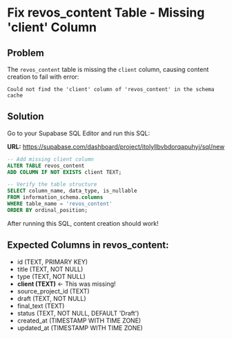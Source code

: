 # Fix revos_content Table - Missing 'client' Column

## Problem
The `revos_content` table is missing the `client` column, causing content creation to fail with error:
```
Could not find the 'client' column of 'revos_content' in the schema cache
```

## Solution

Go to your Supabase SQL Editor and run this SQL:

**URL:** https://supabase.com/dashboard/project/itolyllbvbdorqapuhyj/sql/new

```sql
-- Add missing client column
ALTER TABLE revos_content
ADD COLUMN IF NOT EXISTS client TEXT;

-- Verify the table structure
SELECT column_name, data_type, is_nullable
FROM information_schema.columns
WHERE table_name = 'revos_content'
ORDER BY ordinal_position;
```

After running this SQL, content creation should work!

## Expected Columns in revos_content:
- id (TEXT, PRIMARY KEY)
- title (TEXT, NOT NULL)
- type (TEXT, NOT NULL)
- **client (TEXT)** ← This was missing!
- source_project_id (TEXT)
- draft (TEXT, NOT NULL)
- final_text (TEXT)
- status (TEXT, NOT NULL, DEFAULT 'Draft')
- created_at (TIMESTAMP WITH TIME ZONE)
- updated_at (TIMESTAMP WITH TIME ZONE)
